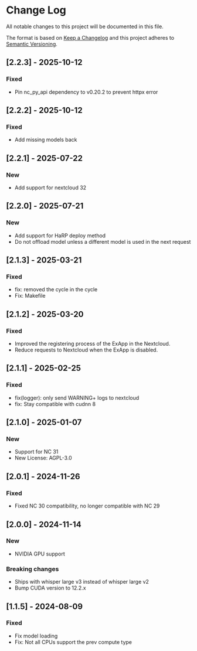 # Change Log

All notable changes to this project will be documented in this file.

The format is based on [Keep a Changelog](http://keepachangelog.com/)
and this project adheres to [Semantic Versioning](http://semver.org/).

## [2.2.3] - 2025-10-12

### Fixed

- Pin nc_py_api dependency to v0.20.2 to prevent httpx error

## [2.2.2] - 2025-10-12

### Fixed

- Add missing models back

## [2.2.1] - 2025-07-22

### New

- Add support for nextcloud 32

## [2.2.0] - 2025-07-21

### New

- Add support for HaRP deploy method
- Do not offload model unless a different model is used in the next request

## [2.1.3] - 2025-03-21

### Fixed

- fix: removed the cycle in the cycle
- Fix: Makefile

## [2.1.2] - 2025-03-20

### Fixed

- Improved the registering process of the ExApp in the Nextcloud.
- Reduce requests to Nextcloud when the ExApp is disabled.

## [2.1.1] - 2025-02-25

### Fixed

- fix(logger): only send WARNING+ logs to nextcloud
- fix: Stay compatible with cudnn 8

## [2.1.0] - 2025-01-07

### New

- Support for NC 31
- New License: AGPL-3.0

## [2.0.1] - 2024-11-26

### Fixed

- Fixed NC 30 compatibility, no longer compatible with NC 29

## [2.0.0] - 2024-11-14

### New

- NVIDIA GPU support

### Breaking changes

- Ships with whisper large v3 instead of whisper large v2
- Bump CUDA version to 12.2.x

## [1.1.5] - 2024-08-09

### Fixed

- Fix model loading
- Fix: Not all CPUs support the prev compute type
